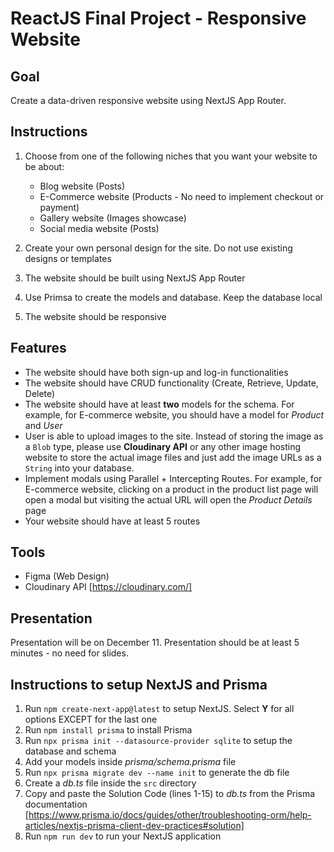 # ReactJS Final Project - Responsive Website

## Goal

Create a data-driven responsive website using NextJS App Router.

## Instructions

1. Choose from one of the following niches that you want your website to be about:

   - Blog website (Posts)
   - E-Commerce website (Products - No need to implement checkout or payment)
   - Gallery website (Images showcase)
   - Social media website (Posts)

2. Create your own personal design for the site. Do not use existing designs or templates
3. The website should be built using NextJS App Router
4. Use Primsa to create the models and database. Keep the database local
5. The website should be responsive

## Features

- The website should have both sign-up and log-in functionalities
- The website should have CRUD functionality (Create, Retrieve, Update, Delete)
- The website should have at least **two** models for the schema. For example, for E-commerce website, you should have a model for *Product* and *User*
- User is able to upload images to the site. Instead of storing the image as a `Blob` type, please use **Cloudinary API** or any other image hosting website to store the actual image files and just add the image URLs as a `String` into your database.
- Implement modals using Parallel + Intercepting Routes. For example, for E-commerce website, clicking on a product in the product list page will open a modal but visiting the actual URL will open the *Product Details* page
- Your website should have at least 5 routes

## Tools

- Figma (Web Design)
- Cloudinary API [https://cloudinary.com/]

## Presentation

Presentation will be on December 11. Presentation should be at least 5 minutes - no need for slides.

## Instructions to setup NextJS and Prisma

1. Run `npm create-next-app@latest` to setup NextJS. Select **Y** for all options EXCEPT for the last one
2. Run `npm install prisma` to install Prisma
3. Run `npx prisma init --datasource-provider sqlite` to setup the database and schema
4. Add your models inside *prisma/schema.prisma* file
5. Run `npx prisma migrate dev --name init` to generate the db file
6. Create a *db.ts* file inside the `src` directory
7. Copy and paste the Solution Code (lines 1-15) to *db.ts* from the Prisma documentation [https://www.prisma.io/docs/guides/other/troubleshooting-orm/help-articles/nextjs-prisma-client-dev-practices#solution]
8. Run `npm run dev` to run your NextJS application
